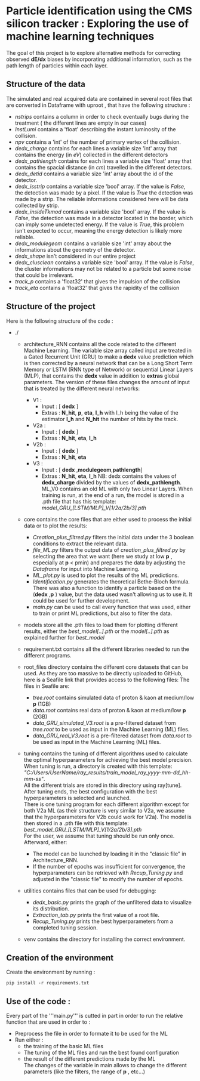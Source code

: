 # Particle identification using the CMS silicon tracker : Exploring the use of machine learning techniques

The goal of this project is to explore alternative methods for correcting observed __dE/dx__ biases
by incorporating additional information, such as the path length of particles within each layer.

## Structure of the data

The simulated and real acquired data are contained in several root files that are converted in Dataframe with uproot , that have the following structure :
- *nstrips* contains a column in order to check eventually bugs during the treatment ( the different lines are empty in our cases)
- *InstLumi* contains a 'float' describing the instant luminosity of the collision.
- *npv* contains a 'int' of the number of primary vertex of the collision.
- *dedx_charge* contains for each lines a variable size 'int' array that contains the energy (in *eV*) collected in the different detectors
- *dedx_pathlength* contains for each lines a variable size 'float' array that contains the spacial distance (in *cm*) travelled in the different detectors.
- *dedx_detid* contains a variable size 'int' array  about the id of the detector.
- *dedx_isstrip* contains a variable size 'bool' array. If the value is *False*, the detection was made by a pixel. If the value is *True* the detection was made by a strip. The reliable informations considered here will be data collected by strip.
- *dedx_insideTkmod* contains a variable size 'bool' array. If the value is *False*, the detection was made in a detector located in the border, which can imply some undetected energy. If the value is *True*, this problem isn't expected to occur, meaning the energy detection is likely more reliable.
- *dedx_modulegeom* contains a variable size 'int' array about the informations about the geometry of the detector.
- *dedx_shape* isn't considered in our entire project
- *dedx_clusclean* contains a variable size 'bool' array. If the value is *False*, the cluster informations may not be related to a particle but some noise that could be irrelevant. 
- *track_p* contains a 'float32' that gives the impulsion of the collision
- *track_eta* contains a 'float32' that gives the rapidity of the collision

## Structure of the project 

Here is the following structure of the code :
* ./
    + architecture_RNN contains all the code related to the different Machine Learning. The variable size array called input are treated in a Gated Recurrent Unit (GRU) to make a __dedx__ value prediction which is then corrected by a neural network that can be a Long Short Term Memory or LSTM (RNN type of Network) or sequential Linear Layers (MLP), that contains the __dedx__ value in addition to __extras__ global parameters. The version of these files changes the amount of input that is treated by the different neural networks: 
        - V1 :
            - Input : [ __dedx__ ]
            - Extras : __N_hit__, __p__, __eta__, __I_h__ 
            with I_h being the value of the estimator __I_h__ and __N_hit__ the number of hits by the track.
        - V2a : 
            - Input : [ __dedx__ ]
            - Extras : __N_hit__, __eta__, __I_h__ 
        - V2b : 
            - Input : [ __dedx__ ]
            - Extras : __N_hit__, __eta__ 
        - V3 : 
            - Input : [ __dedx__ ,__modulegeom__,__pathlength__]
            - Extras : __N_hit__, __eta__, __I_h__ 
    NB: dedx contains the values of __dedx_charge__ divided by the values of __dedx_pathlength__. ML_V0 contains an old ML with only two Linear Layers.
    When training is run, at the end of a run, the model is stored in a .pth file that has this template: *model_GRU_[LSTM/MLP]_V[1/2a/2b/3].pth*
    
    + core contains the core files that are either used to process the initial data or to plot the results:
        - *Creation_plus_filtred.py* filters the initial data under the 3 boolean conditions to extract the relevant data. 
        - *file_ML.py* filters the output data of *creation_plus_filtred.py* by selecting the area that we want (here we study at low __p__ , especially at __p__  < pmin) and prepares the data by adjusting the *Dataframe* for input into Machine Learning.
        - *ML_plot.py* is used to plot the results of the ML predictions.
        - *Identification.py* generates the theoretical Bethe-Bloch formula. There was also a function to identify a particle based on the (__dedx__ ,__p__ ) value, but the data used wasn't allowing us to use it. It could be used for further development.
        - *main.py* can be used to call every function that was used, either to train or print ML predictions, but also to filter the data.

    + models store all the .pth files to load them for plotting different results, either the *best_model[..].pth* or the *model[..].pth* as explained further for *best_model*

    + requirement.txt contains all the different libraries needed to run the different programs.

    + root_files directory contains the different core datasets that can be used. As they are too massive to be directly uploaded to GitHub, here is a Seafile link that provides access to the following files:
        The files in Seafile are:
        - *tree.root* contains simulated data of proton & kaon at medium/low __p__ (1GB)
        - *data.root* contains real data of proton & kaon at medium/low __p__ (2GB)
        - *data_GRU_simulated_V3.root* is a pre-filtered dataset from *tree.root* to be used as input in the Machine Learning (ML) files.
        - *data_GRU_real_V3.root* is a pre-filtered dataset from *data.root* to be used as input in the Machine Learning (ML) files.

    + tuning contains the tuning of different algorithms used to calculate the optimal hyperparameters for achieving the best model precision. When tuning is run, a directory is created with this template:  
      *"C:/Users/UserName/ray_results/train_model_ray_yyyy-mm-dd_hh-mm-ss"*.  
      All the different trials are stored in this directory using ray[tune]. After tuning ends, the best configuration with the best hyperparameters is selected and launched.<br>
      There is one tuning program for each different algorithm except for both V2a ML (as their structure is very similar to V2a, we assume that the hyperparameters for V2b could work for V2a). The model is then stored in a .pth file with this template: *best_model_GRU_[LSTM/MLP]_V[1/2a/2b/3].pth*<br>
      For the user, we assume that tuning should be run only once. Afterward, either:<br>
      - The model can be launched by loading it in the "classic file" in Architecture_RNN.
      - If the number of epochs was insufficient for convergence, the hyperparameters can be retrieved with *Recup_Tuning.py* and adjusted in the "classic file" to modify the number of epochs.

    + utilities contains files that can be used for debugging:
        - *dedx_basic.py* prints the graph of the unfiltered data to visualize its distribution.
        - *Extraction_tab.py* prints the first value of a root file.
        - *Recup_Tuning.py* prints the best hyperparameters from a completed tuning session.

    + venv contains the directory for installing the correct environment.

    
## Creation of the environment 
Create the environment by running : <br>
```
pip install -r requirements.txt
```

## Use of the code :
Every part of the '''main.py''' is cutted in part in order to run the relative function that are used in order to :<br>
- Preprocess the file in order to formate it to be used for the ML <br>
- Run either :<br>
    * the training of the basic ML files<br>
    * The tuning of the ML files and run the best found configuration <br>
    * the result of the different predictions made by the ML<br>
The changes of the variable in main allows to change the different parameters (like the filters, the range of __p__  , etc...)<br>



